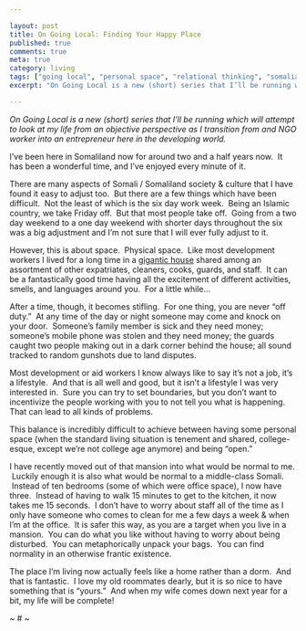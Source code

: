 ```yaml
---

layout: post
title: On Going Local: Finding Your Happy Place
published: true
comments: true
meta: true
category: living
tags: ["going local", "personal space", "relational thinking", "somalia", "somaliland"]
excerpt: "On Going Local is a new (short) series that I’ll be running which will attempt to look at my life from an objective perspective as I transition from and NGO worker into an entrepreneur here in the developing world.  This post is about finding some personal space."

---
```


*On Going Local is a new (short) series that I’ll be running which will attempt to look at my life from an objective perspective as I transition from and NGO worker into an entrepreneur here in the developing world.*

I’ve been here in Somaliland now for around two and a half years now.  It has been a wonderful time, and I’ve enjoyed every minute of it.

There are many aspects of Somali / Somaliland society & culture that I have found it easy to adjust too.  But there are a few things which have been difficult.  Not the least of which is the six day work week.  Being an Islamic country, we take Friday off.  But that most people take off.  Going from a two day weekend to a one day weekend with shorter days throughout the six was a big adjustment and I’m not sure that I will ever fully adjust to it.

However, this is about space.  Physical space.  Like most development workers I lived for a long time in a [gigantic house][2] shared among an assortment of other expatriates, cleaners, cooks, guards, and staff.  It can be a fantastically good time having all the excitement of different activities, smells, and languages around you.  For a little while…

 [2]: http://picasaweb.google.com/caseykuhlman/SomalilandCompound02 "Gorgorka Luxury Estates"

After a time, though, it becomes stifling.  For one thing, you are never “off duty.”  At any time of the day or night someone may come and knock on your door.  Someone’s family member is sick and they need money; someone’s mobile phone was stolen and they need money; the guards caught two people making out in a dark corner behind the house; all sound tracked to random gunshots due to land disputes.

Most development or aid workers I know always like to say it’s not a job, it’s a lifestyle.  And that is all well and good, but it isn’t a lifestyle I was very interested in.  Sure you can try to set boundaries, but you don’t want to incentivize the people working with you to not tell you what is happening.   That can lead to all kinds of problems.

This balance is incredibly difficult to achieve between having some personal space (when the standard living situation is tenement and shared, college-esque, except we’re not college age anymore) and being “open.”

I have recently moved out of that mansion into what would be normal to me.  Luckily enough it is also what would be normal to a middle-class Somali.  Instead of ten bedrooms (some of which were office space), I now have three.  Instead of having to walk 15 minutes to get to the kitchen, it now takes me 15 seconds.  I don’t have to worry about staff all of the time as I only have someone who comes to clean for me a few days a week & when I’m at the office.  It is safer this way, as you are a target when you live in a mansion.  You can do what you like without having to worry about being disturbed.  You can metaphorically unpack your bags.  You can find normality in an otherwise frantic existence.

The place I’m living now actually feels like a home rather than a dorm.  And that is fantastic.  I love my old roommates dearly, but it is so nice to have something that is “yours.”  And when my wife comes down next year for a bit, my life will be complete!

~ # ~